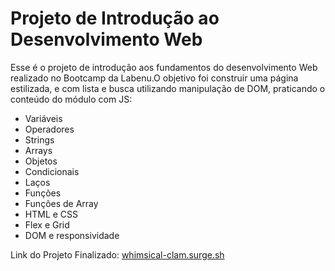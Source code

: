 <h1>Projeto de Introdução ao Desenvolvimento Web</h1>

Esse é o projeto de introdução aos fundamentos do desenvolvimento Web realizado no Bootcamp da Labenu.O objetivo foi construir uma página estilizada, e com lista e busca utilizando manipulação de DOM, praticando o conteúdo do módulo com JS:

<ul> 
<li> Variáveis </li> 
<li> Operadores </li>
<li> Strings</li> 
<li> Arrays</li> 
<li> Objetos</li> 
<li> Condicionais</li> 
<li> Laços</li> 
<li> Funções</li> 
<li> Funções de Array</li> 
<li>HTML e CSS</li> 
<li> Flex  e Grid</li> 
<li> DOM e responsividade</li> 
</ul>



 Link do Projeto Finalizado: [whimsical-clam.surge.sh](https://whimsical-clam.surge.sh/)
